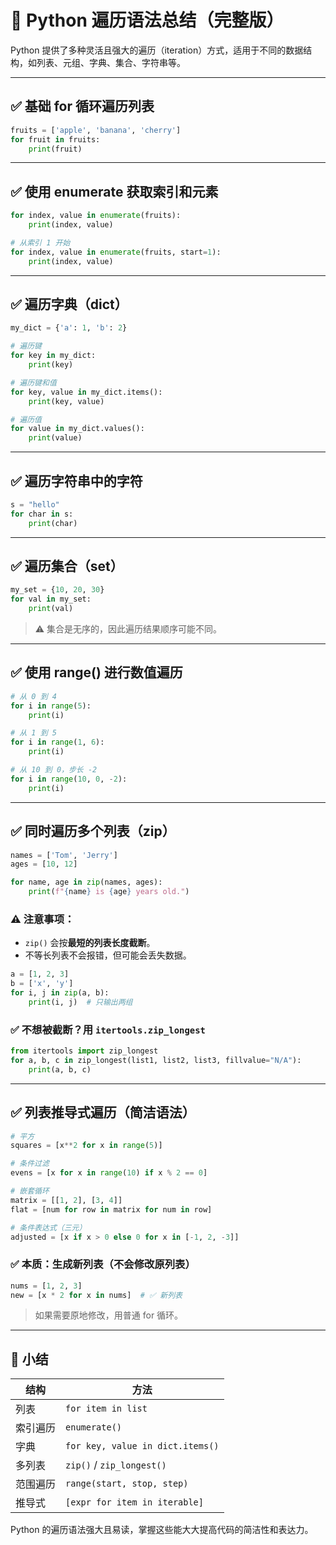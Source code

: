 
# 🔁 Python 遍历语法总结（完整版）

Python 提供了多种灵活且强大的遍历（iteration）方式，适用于不同的数据结构，如列表、元组、字典、集合、字符串等。

---

## ✅ 基础 for 循环遍历列表

```python
fruits = ['apple', 'banana', 'cherry']
for fruit in fruits:
    print(fruit)
```

---

## ✅ 使用 enumerate 获取索引和元素

```python
for index, value in enumerate(fruits):
    print(index, value)
```

```python
# 从索引 1 开始
for index, value in enumerate(fruits, start=1):
    print(index, value)
```

---

## ✅ 遍历字典（dict）

```python
my_dict = {'a': 1, 'b': 2}

# 遍历键
for key in my_dict:
    print(key)

# 遍历键和值
for key, value in my_dict.items():
    print(key, value)

# 遍历值
for value in my_dict.values():
    print(value)
```

---

## ✅ 遍历字符串中的字符

```python
s = "hello"
for char in s:
    print(char)
```

---

## ✅ 遍历集合（set）

```python
my_set = {10, 20, 30}
for val in my_set:
    print(val)
```

> ⚠️ 集合是无序的，因此遍历结果顺序可能不同。

---

## ✅ 使用 range() 进行数值遍历

```python
# 从 0 到 4
for i in range(5):
    print(i)

# 从 1 到 5
for i in range(1, 6):
    print(i)

# 从 10 到 0，步长 -2
for i in range(10, 0, -2):
    print(i)
```

---

## ✅ 同时遍历多个列表（zip）

```python
names = ['Tom', 'Jerry']
ages = [10, 12]

for name, age in zip(names, ages):
    print(f"{name} is {age} years old.")
```

### ⚠️ 注意事项：

- `zip()` 会按**最短的列表长度截断**。
- 不等长列表不会报错，但可能会丢失数据。

```python
a = [1, 2, 3]
b = ['x', 'y']
for i, j in zip(a, b):
    print(i, j)  # 只输出两组
```

### ✅ 不想被截断？用 `itertools.zip_longest`

```python
from itertools import zip_longest
for a, b, c in zip_longest(list1, list2, list3, fillvalue="N/A"):
    print(a, b, c)
```

---

## ✅ 列表推导式遍历（简洁语法）

```python
# 平方
squares = [x**2 for x in range(5)]

# 条件过滤
evens = [x for x in range(10) if x % 2 == 0]

# 嵌套循环
matrix = [[1, 2], [3, 4]]
flat = [num for row in matrix for num in row]

# 条件表达式（三元）
adjusted = [x if x > 0 else 0 for x in [-1, 2, -3]]
```

### ✅ 本质：生成新列表（不会修改原列表）

```python
nums = [1, 2, 3]
new = [x * 2 for x in nums]  # ✅ 新列表
```

> 如果需要原地修改，用普通 for 循环。

---

## 🧠 小结

| 结构     | 方法                                   |
|----------|----------------------------------------|
| 列表     | `for item in list`                    |
| 索引遍历 | `enumerate()`                          |
| 字典     | `for key, value in dict.items()`       |
| 多列表   | `zip()` / `zip_longest()`              |
| 范围遍历 | `range(start, stop, step)`             |
| 推导式   | `[expr for item in iterable]`          |

Python 的遍历语法强大且易读，掌握这些能大大提高代码的简洁性和表达力。
